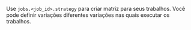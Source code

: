 Use `jobs.<job_id>.strategy` para criar matriz para seus trabalhos. Você pode definir variações diferentes variações nas quais executar os trabalhos.
